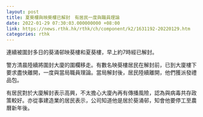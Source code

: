 ```yaml
---
layout: post
title: 夏葵樓與映葵樓已解封　有居民一度與職員理論
date: 2022-01-29 07:30:03.000000000 +08:00
link: https://news.rthk.hk/rthk/ch/component/k2/1631192-20220129.htm
categories: rthk
---
```


連續被圍封多日的葵涌邨映葵樓和夏葵樓，早上約7時經已解封。

警方清晨陸續將圍封大廈的圍欄移走。有數名映葵樓居民在解封前，已到大廈樓下要求盡快離開，一度與當局職員理論。當局解封後，居民陸續離開，他們獲派發禮品包。

有居民對於大廈解封表示高興，不太擔心大廈內再有傳播風險，認為與病毒共存政策較好。亦從事建造業的居民表示，公司知道他是居於葵涌邨，知會他要停工至農曆新年後。

